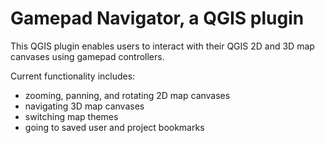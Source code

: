 # Gamepad Navigator, a QGIS plugin

This QGIS plugin enables users to interact with their QGIS 2D and 3D map
canvases using gamepad controllers.

Current functionality includes:
- zooming, panning, and rotating 2D map canvases
- navigating 3D map canvases
- switching map themes
- going to saved user and project bookmarks

